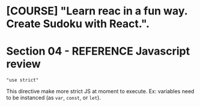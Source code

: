 # [COURSE] "Learn reac in a fun way. Create Sudoku with React.".

# Section 04 - REFERENCE Javascript review

```"use strict"```

This directive make more strict JS at moment to execute. Ex: variables need to be instanced (as ```var```, ```const```, or ```let```).